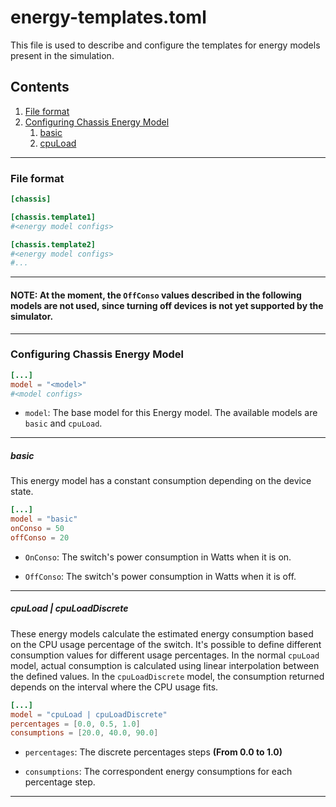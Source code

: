 # energy-templates.toml

This file is used to describe and configure the templates for energy models present in the simulation.  

## Contents
1. [File format](#file-format)
2. [Configuring Chassis Energy Model](#configuring-chassis-energy-model)
    1. [basic](#basic)
    2. [cpuLoad](#cpuload)
<!-- 3. [Configuring Interface Energy Model](#configuring-interface-energy-model) -->
<!--     1. [basic](#basic) -->
<!--     2. [linear](#linear) -->
<!--     3. [complete](#complete) -->

---

### File format
```toml
[chassis]

[chassis.template1]
#<energy model configs>

[chassis.template2]
#<energy model configs>
#...
```

---

#### NOTE: At the moment, the `OffConso` values described in the following models are not used, since turning off devices is not yet supported by the simulator.

---

### Configuring Chassis Energy Model
```toml
[...]
model = "<model>"
#<model configs>
```

- `model`: The base model for this Energy model. The available models are `basic` and `cpuLoad`. 

---

##### basic 
This energy model has a constant consumption depending on the device state.

```toml
[...]
model = "basic"
onConso = 50 
offConso = 20 
```

- `OnConso`: The switch's power consumption in Watts when it is on. 

- `OffConso`: The switch's power consumption in Watts when it is off.

---

##### cpuLoad | cpuLoadDiscrete
These energy models calculate the estimated energy consumption based on the CPU usage percentage of the switch. It's possible to define different consumption values for different usage percentages. In the normal `cpuLoad` model, actual consumption is calculated using linear interpolation between the defined values. In the `cpuLoadDiscrete` model, the consumption returned depends on the interval where the CPU usage fits.

```toml
[...]
model = "cpuLoad | cpuLoadDiscrete"
percentages = [0.0, 0.5, 1.0]
consumptions = [20.0, 40.0, 90.0]
```

- `percentages`: The discrete percentages steps **(From 0.0 to 1.0)**

- `consumptions`: The correspondent energy consumptions for each percentage step.

---
